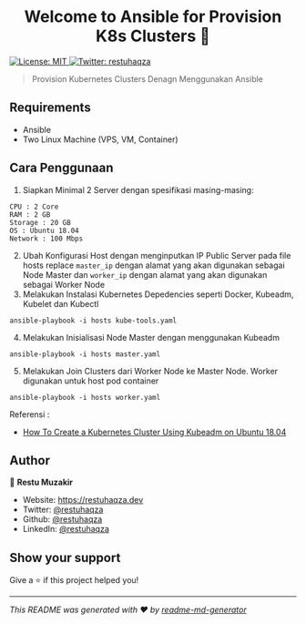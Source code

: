 <h1 align="center">Welcome to Ansible for Provision K8s Clusters 👋</h1>
<p>
  <a href="#" target="_blank">
    <img alt="License: MIT" src="https://img.shields.io/badge/License-MIT-yellow.svg" />
  </a>
  <a href="https://twitter.com/restuhaqza" target="_blank">
    <img alt="Twitter: restuhaqza" src="https://img.shields.io/twitter/follow/restuhaqza.svg?style=social" />
  </a>
</p>

> Provision Kubernetes Clusters Denagn Menggunakan Ansible

## Requirements
* Ansible
* Two Linux Machine (VPS, VM, Container)

## Cara Penggunaan
1. Siapkan Minimal 2 Server dengan spesifikasi masing-masing:
```
CPU : 2 Core
RAM : 2 GB
Storage : 20 GB
OS : Ubuntu 18.04
Network : 100 Mbps
```

2. Ubah Konfigurasi Host dengan menginputkan IP Public Server pada file hosts replace `master_ip` dengan alamat yang akan digunakan sebagai Node Master dan `worker_ip` dengan alamat yang akan digunakan sebagai Worker Node
3. Melakukan Instalasi Kubernetes Depedencies seperti Docker, Kubeadm, Kubelet dan Kubectl
```
ansible-playbook -i hosts kube-tools.yaml
```
4. Melakukan Inisialisasi Node Master dengan menggunakan Kubeadm
```
ansible-playbook -i hosts master.yaml
```
5. Melakukan Join Clusters dari Worker Node ke Master Node. Worker digunakan untuk host pod container
```
ansible-playbook -i hosts worker.yaml
```

Referensi : 
* [How To Create a Kubernetes Cluster Using Kubeadm on Ubuntu 18.04]('https://www.digitalocean.com/community/tutorials/how-to-create-a-kubernetes-cluster-using-kubeadm-on-ubuntu-18-04')




## Author

👤 **Restu Muzakir**

* Website: https://restuhaqza.dev
* Twitter: [@restuhaqza](https://twitter.com/restuhaqza)
* Github: [@restuhaqza](https://github.com/restuhaqza)
* LinkedIn: [@restuhaqza](https://linkedin.com/in/restuhaqza)

## Show your support

Give a ⭐️ if this project helped you!

***
_This README was generated with ❤️ by [readme-md-generator](https://github.com/kefranabg/readme-md-generator)_
